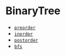 # BinaryTree

- [`preorder`](preorder.js)
- [`inorder`](inorder.js)
- [`postorder`](postorder.js)
- [`bfs`](bfs.js)
